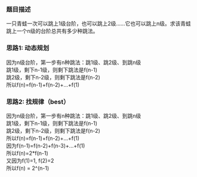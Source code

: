 ### 题目描述
一只青蛙一次可以跳上1级台阶，也可以跳上2级……它也可以跳上n级。求该青蛙跳上一个n级的台阶总共有多少种跳法。

### 思路1: 动态规划
因为n级台阶，第一步有n种跳法：跳1级、跳2级、到跳n级  
跳1级，剩下n-1级，则剩下跳法是f(n-1)  
跳2级，剩下n-2级，则剩下跳法是f(n-2)  
所以f(n)=f(n-1)+f(n-2)+...+f(1)

### 思路2: 找规律（best）
因为n级台阶，第一步有n种跳法：跳1级、跳2级、到跳n级  
跳1级，剩下n-1级，则剩下跳法是f(n-1)  
跳2级，剩下n-2级，则剩下跳法是f(n-2)  
所以f(n)=f(n-1)+f(n-2)+...+f(1)  
因为f(n-1)=f(n-2)+f(n-3)+...+f(1)  
所以f(n)=2*f(n-1)  
又因为f(1)=1, f(2)=2  
所以f(n) = 2^(n-1)  
